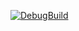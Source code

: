 [![DebugBuild](https://github.com/komuro-ryuhei/DirectX_GE3/actions/workflows/DebugBuild.yml/badge.svg)](https://github.com/komuro-ryuhei/DirectX_GE3/actions/workflows/DebugBuild.yml)
